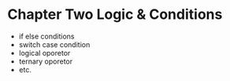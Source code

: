 # Chapter Two Logic & Conditions
- if else conditions
- switch case condition
- logical oporetor
- ternary oporetor
- etc.